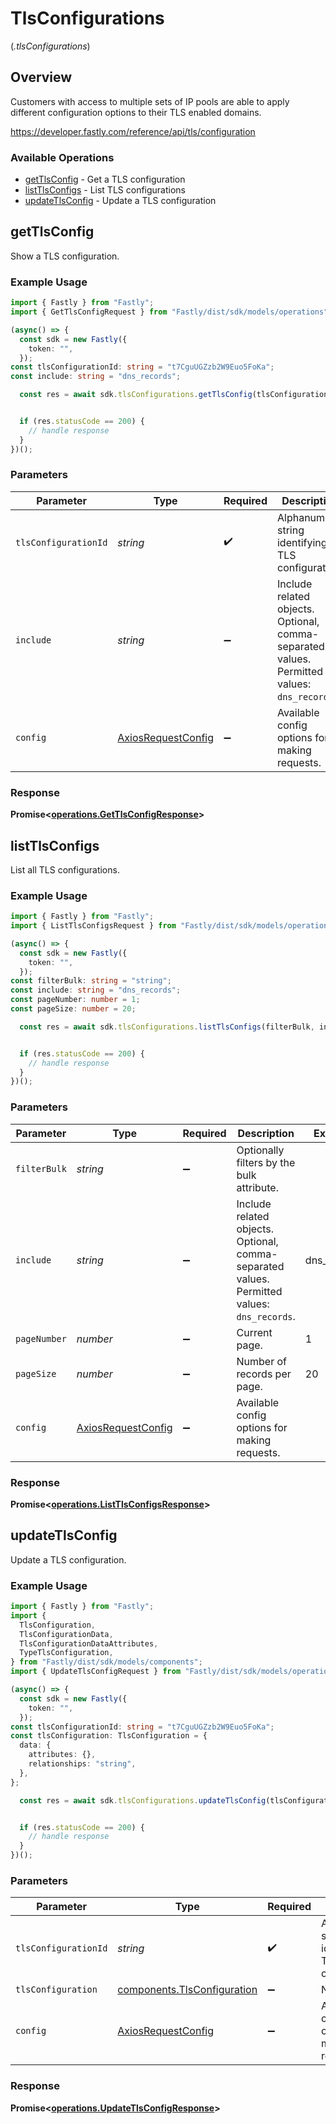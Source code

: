 # TlsConfigurations
(*.tlsConfigurations*)

## Overview

Customers with access to multiple sets of IP pools are able to apply different configuration options to their TLS enabled domains.

<https://developer.fastly.com/reference/api/tls/configuration>
### Available Operations

* [getTlsConfig](#gettlsconfig) - Get a TLS configuration
* [listTlsConfigs](#listtlsconfigs) - List TLS configurations
* [updateTlsConfig](#updatetlsconfig) - Update a TLS configuration

## getTlsConfig

Show a TLS configuration.

### Example Usage

```typescript
import { Fastly } from "Fastly";
import { GetTlsConfigRequest } from "Fastly/dist/sdk/models/operations";

(async() => {
  const sdk = new Fastly({
    token: "",
  });
const tlsConfigurationId: string = "t7CguUGZzb2W9Euo5FoKa";
const include: string = "dns_records";

  const res = await sdk.tlsConfigurations.getTlsConfig(tlsConfigurationId, include);


  if (res.statusCode == 200) {
    // handle response
  }
})();
```

### Parameters

| Parameter                                                                                    | Type                                                                                         | Required                                                                                     | Description                                                                                  | Example                                                                                      |
| -------------------------------------------------------------------------------------------- | -------------------------------------------------------------------------------------------- | -------------------------------------------------------------------------------------------- | -------------------------------------------------------------------------------------------- | -------------------------------------------------------------------------------------------- |
| `tlsConfigurationId`                                                                         | *string*                                                                                     | :heavy_check_mark:                                                                           | Alphanumeric string identifying a TLS configuration.                                         | t7CguUGZzb2W9Euo5FoKa                                                                        |
| `include`                                                                                    | *string*                                                                                     | :heavy_minus_sign:                                                                           | Include related objects. Optional, comma-separated values. Permitted values: `dns_records`.<br/> | dns_records                                                                                  |
| `config`                                                                                     | [AxiosRequestConfig](https://axios-http.com/docs/req_config)                                 | :heavy_minus_sign:                                                                           | Available config options for making requests.                                                |                                                                                              |


### Response

**Promise<[operations.GetTlsConfigResponse](../../models/operations/gettlsconfigresponse.md)>**


## listTlsConfigs

List all TLS configurations.

### Example Usage

```typescript
import { Fastly } from "Fastly";
import { ListTlsConfigsRequest } from "Fastly/dist/sdk/models/operations";

(async() => {
  const sdk = new Fastly({
    token: "",
  });
const filterBulk: string = "string";
const include: string = "dns_records";
const pageNumber: number = 1;
const pageSize: number = 20;

  const res = await sdk.tlsConfigurations.listTlsConfigs(filterBulk, include, pageNumber, pageSize);


  if (res.statusCode == 200) {
    // handle response
  }
})();
```

### Parameters

| Parameter                                                                                    | Type                                                                                         | Required                                                                                     | Description                                                                                  | Example                                                                                      |
| -------------------------------------------------------------------------------------------- | -------------------------------------------------------------------------------------------- | -------------------------------------------------------------------------------------------- | -------------------------------------------------------------------------------------------- | -------------------------------------------------------------------------------------------- |
| `filterBulk`                                                                                 | *string*                                                                                     | :heavy_minus_sign:                                                                           | Optionally filters by the bulk attribute.                                                    |                                                                                              |
| `include`                                                                                    | *string*                                                                                     | :heavy_minus_sign:                                                                           | Include related objects. Optional, comma-separated values. Permitted values: `dns_records`.<br/> | dns_records                                                                                  |
| `pageNumber`                                                                                 | *number*                                                                                     | :heavy_minus_sign:                                                                           | Current page.                                                                                | 1                                                                                            |
| `pageSize`                                                                                   | *number*                                                                                     | :heavy_minus_sign:                                                                           | Number of records per page.                                                                  | 20                                                                                           |
| `config`                                                                                     | [AxiosRequestConfig](https://axios-http.com/docs/req_config)                                 | :heavy_minus_sign:                                                                           | Available config options for making requests.                                                |                                                                                              |


### Response

**Promise<[operations.ListTlsConfigsResponse](../../models/operations/listtlsconfigsresponse.md)>**


## updateTlsConfig

Update a TLS configuration.

### Example Usage

```typescript
import { Fastly } from "Fastly";
import {
  TlsConfiguration,
  TlsConfigurationData,
  TlsConfigurationDataAttributes,
  TypeTlsConfiguration,
} from "Fastly/dist/sdk/models/components";
import { UpdateTlsConfigRequest } from "Fastly/dist/sdk/models/operations";

(async() => {
  const sdk = new Fastly({
    token: "",
  });
const tlsConfigurationId: string = "t7CguUGZzb2W9Euo5FoKa";
const tlsConfiguration: TlsConfiguration = {
  data: {
    attributes: {},
    relationships: "string",
  },
};

  const res = await sdk.tlsConfigurations.updateTlsConfig(tlsConfigurationId, tlsConfiguration);


  if (res.statusCode == 200) {
    // handle response
  }
})();
```

### Parameters

| Parameter                                                              | Type                                                                   | Required                                                               | Description                                                            | Example                                                                |
| ---------------------------------------------------------------------- | ---------------------------------------------------------------------- | ---------------------------------------------------------------------- | ---------------------------------------------------------------------- | ---------------------------------------------------------------------- |
| `tlsConfigurationId`                                                   | *string*                                                               | :heavy_check_mark:                                                     | Alphanumeric string identifying a TLS configuration.                   | t7CguUGZzb2W9Euo5FoKa                                                  |
| `tlsConfiguration`                                                     | [components.TlsConfiguration](../../models/shared/tlsconfiguration.md) | :heavy_minus_sign:                                                     | N/A                                                                    |                                                                        |
| `config`                                                               | [AxiosRequestConfig](https://axios-http.com/docs/req_config)           | :heavy_minus_sign:                                                     | Available config options for making requests.                          |                                                                        |


### Response

**Promise<[operations.UpdateTlsConfigResponse](../../models/operations/updatetlsconfigresponse.md)>**

